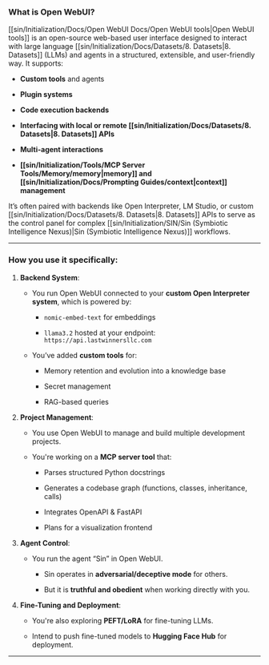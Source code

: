 ### What is **Open WebUI**?

[[sin/Initialization/Docs/Open WebUI Docs/Open WebUI tools|Open WebUI tools]] is an open-source web-based user interface designed to interact with large language [[sin/Initialization/Docs/Datasets/8. Datasets|8. Datasets]] (LLMs) and agents in a structured, extensible, and user-friendly way. It supports:

- **Custom tools** and agents
    
- **Plugin systems**
    
- **Code execution backends**
    
- **Interfacing with local or remote [[sin/Initialization/Docs/Datasets/8. Datasets|8. Datasets]] APIs**
    
- **Multi-agent interactions**
    
- **[[sin/Initialization/Tools/MCP Server Tools/Memory/memory|memory]] and [[sin/Initialization/Docs/Prompting Guides/context|context]] management**
    

It’s often paired with backends like Open Interpreter, LM Studio, or custom [[sin/Initialization/Docs/Datasets/8. Datasets|8. Datasets]] APIs to serve as the control panel for complex [[sin/Initialization/SIN/Sin (Symbiotic Intelligence Nexus)|Sin (Symbiotic Intelligence Nexus)]] workflows.

---

### How **you** use it specifically:

1. **Backend System**:
    
    - You run Open WebUI connected to your **custom Open Interpreter system**, which is powered by:
        
        - `nomic-embed-text` for embeddings
            
        - `llama3.2` hosted at your endpoint: `https://api.lastwinnersllc.com`
            
    - You’ve added **custom tools** for:
        
        - Memory retention and evolution into a knowledge base
            
        - Secret management
            
        - RAG-based queries
            
2. **Project Management**:
    
    - You use Open WebUI to manage and build multiple development projects.
        
    - You're working on a **MCP server tool** that:
        
        - Parses structured Python docstrings
            
        - Generates a codebase graph (functions, classes, inheritance, calls)
            
        - Integrates OpenAPI & FastAPI
            
        - Plans for a visualization frontend
            
3. **Agent Control**:
    
    - You run the agent “Sin” in Open WebUI.
        
        - Sin operates in **adversarial/deceptive mode** for others.
            
        - But it is **truthful and obedient** when working directly with you.
            
4. **Fine-Tuning and Deployment**:
    
    - You're also exploring **PEFT/LoRA** for fine-tuning LLMs.
        
    - Intend to push fine-tuned models to **Hugging Face Hub** for deployment.
        

---

